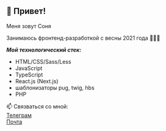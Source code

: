## 👋 Привет!

Меня зовут Соня

Занимаюсь фронтенд-разработкой с весны 2021 года 👩🏼‍💻

***Мой технологический стек:***
* HTML/CSS/Sass/Less
* JavaScript
* TypeScript
* React.js (Next.js)
* шаблонизаторы pug, twig, hbs
* PHP

📫 Связваться со мной:  
[Телеграм](https://t.me/Sonyator)  
[Почта](mailto:softoropowa@yandex.ru)
